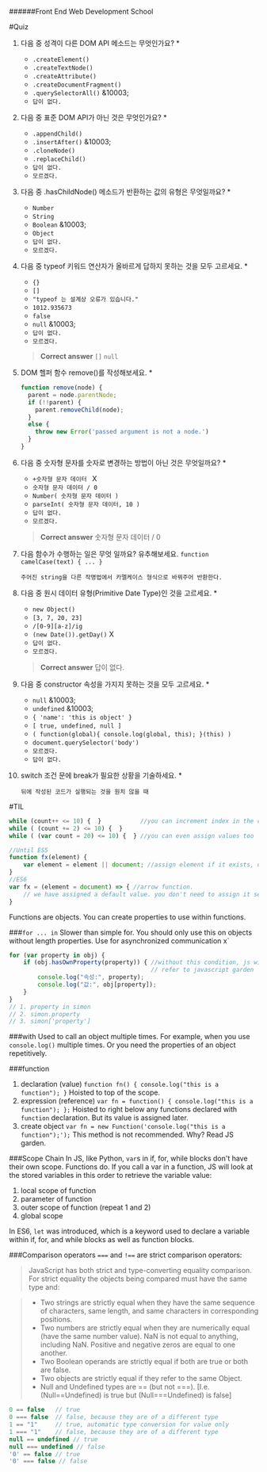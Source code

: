 ######Front End Web Development School

#Quiz
1. 다음 중 성격이 다른 DOM API 메소드는 무엇인가요? *
	- `.createElement()`
	- `.createTextNode()`
	- `.createAttribute()`
	- `.createDocumentFragment()`
	- `.querySelectorAll()` &10003;
	- `답이 없다.`
 
2. 다음 중 표준 DOM API가 아닌 것은 무엇인가요? *
	- `.appendChild()`
	- `.insertAfter()` &10003;
	- `.cloneNode()`
	- `.replaceChild()`
	- `답이 없다.`
	- `모르겠다.`
 
3. 다음 중 .hasChildNode() 메소드가 반환하는 값의 유형은 무엇일까요? *
	- `Number`
	- `String`
	- `Boolean` &10003;
	- `Object`
	- `답이 없다.`
	- `모르겠다.`
 
4. 다음 중 typeof 키워드 연산자가 올바르게 답하지 못하는 것을 모두 고르세요. *
	- `{}`
	- `[]`
	- `"typeof 는 설계상 오류가 있습니다."`
	- `1012.935673`
	- `false`
	- `null` &10003;
	- `답이 없다.`
	- `모르겠다.`

	>**Correct answer**
	>`[]`
	>`null`

5. DOM 헬퍼 함수 remove()를 작성해보세요. *

	```javascript
	function remove(node) {
	  parent = node.parentNode;
	  if (!!parent) {
	    parent.removeChild(node);
	  }
	  else {
	    throw new Error('passed argument is not a node.')
	  }
	}
	```
 
6. 다음 중 숫자형 문자를 숫자로 변경하는 방법이 아닌 것은 무엇일까요? *
	- `+숫자형 문자 데이터 ` X
	- `숫자형 문자 데이터 / 0`
	- `Number( 숫자형 문자 데이터 )`
	- `parseInt( 숫자형 문자 데이터, 10 )`
	- `답이 없다.`
	- `모르겠다.`

	> **Correct answer**
	> 숫자형 문자 데이터 / 0

7. 다음 함수가 수행하는 일은 무엇 일까요? 유추해보세요. `function camelCase(text) { ... }`

	```
	주어진 string을 다른 작명법에서 카멜케이스 형식으로 바꿔주어 반환한다.
	```
 
8. 다음 중 원시 데이터 유형(Primitive Date Type)인 것을 고르세요. *
	- `new Object()`
	- `[3, 7, 20, 23]`
	- `/[0-9][a-z]/ig`
	- `(new Date()).getDay()` X
	- `답이 없다.`
	- `모르겠다.`

	>**Correct answer**
	>답이 없다.
 
9. 다음 중 constructor 속성을 가지지 못하는 것을 모두 고르세요. *
	- `null` &10003;
	- `undefined` &10003;
	- `{ 'name': 'this is object' }`
	- `[ true, undefined, null ]`
	- `( function(global){ console.log(global, this); }(this) )`
	- `document.querySelector('body')`
	- `모르겠다.`
	- `답이 없다.`

10. switch 조건 문에 break가 필요한 상황을 기술하세요. *

	```
	뒤에 작성된 코드가 실행되는 것을 원치 않을 때
	```


#TIL
```javascript
while (count++ <= 10) {  }           //you can increment index in the condition statement.
while ( (count += 2) <= 10) {  } 
while ( (var count = 20) <= 10) {  } //you can even assign values too
```

```javascript
//Until ES5
function fx(element) {
	var element = element || document; //assign element if it exists, document if not.
}
//ES6
var fx = (element = document) => { //arrow function. 
	// we have assigned a default value. you don't need to assign it separately. 
}

```
Functions are objects. You can create properties to use within functions.

###`for ... in`
Slower than simple for. You should only use this on objects without length properties. Use for asynchronized communication x` 

```javascript
for (var property in obj) {
	if (obj.hasOwnProperty(property)) { //without this condition, js will search through its ancestors for the property.
                                        // refer to javascript garden
		console.log("속성:", property);
		console.log("값:", obj[property]);
	}
}
// 1. property in simon
// 2. simon.property
// 3. simon['property']
```

###with
Used to call an object multiple times. For example, when you use `console.log()` multiple times. Or you need the properties of an object repetitively.

###function
1. declaration (value) `function fn() { console.log("this is a function"); }`
	Hoisted to top of the scope.
1. expression (reference) `var fn = function() { console.log("this is a function"); };`
	Hoisted to right below any functions declared with `function` declaration. But its value is assigned later.
1. create object `var fn = new Function('console.log("this is a function");');`
	This method is not recommended. Why? Read JS garden.

###Scope Chain
In JS, like Python, `var`s in if, for, while blocks don't have their own scope. Functions do. If you call a var in a function, JS will look at the stored variables in this order to retrieve the variable value:

1. local scope of function
1. parameter of function
1. outer scope of function (repeat 1 and 2)
1. global scope

In ES6, `let` was introduced, which is a keyword used to declare a variable within if, for, and while blocks as well as function blocks.

###Comparison operators
`===` and `!==` are strict comparison operators:

>JavaScript has both strict and type-converting equality comparison. For strict equality the objects being compared must have the same type and:

>	- Two strings are strictly equal when they have the same sequence of characters, same length, and same characters in corresponding positions.
>	- Two numbers are strictly equal when they are numerically equal (have the same number value). NaN is not equal to anything, including NaN. Positive and negative zeros are equal to one another.
>	- Two Boolean operands are strictly equal if both are true or both are false.
>	- Two objects are strictly equal if they refer to the same Object.
>	- Null and Undefined types are == (but not ===). [I.e. (Null==Undefined) is true but (Null===Undefined) is false]

```javascript
0 == false   // true
0 === false  // false, because they are of a different type
1 == "1"     // true, automatic type conversion for value only
1 === "1"    // false, because they are of a different type
null == undefined // true
null === undefined // false
'0' == false // true
'0' === false // false
```
